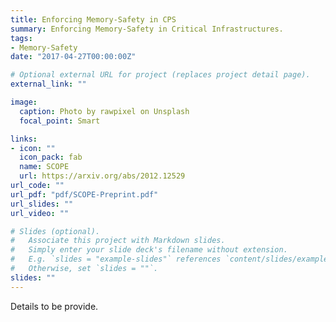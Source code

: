 ```yaml
---
title: Enforcing Memory-Safety in CPS
summary: Enforcing Memory-Safety in Critical Infrastructures.
tags:
- Memory-Safety
date: "2017-04-27T00:00:00Z"

# Optional external URL for project (replaces project detail page).
external_link: ""

image:
  caption: Photo by rawpixel on Unsplash
  focal_point: Smart

links:
- icon: ""
  icon_pack: fab
  name: SCOPE
  url: https://arxiv.org/abs/2012.12529
url_code: ""
url_pdf: "pdf/SCOPE-Preprint.pdf"
url_slides: ""
url_video: ""

# Slides (optional).
#   Associate this project with Markdown slides.
#   Simply enter your slide deck's filename without extension.
#   E.g. `slides = "example-slides"` references `content/slides/example-slides.md`.
#   Otherwise, set `slides = ""`.
slides: ""
---
```


Details to be provide. 
